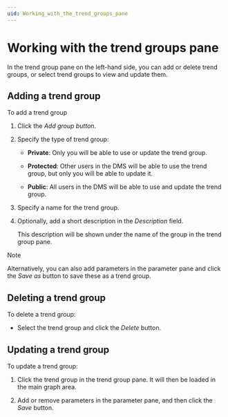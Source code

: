 ```yaml
---
uid: Working_with_the_trend_groups_pane
---
```


# Working with the trend groups pane

In the trend group pane on the left-hand side, you can add or delete trend groups, or select trend groups to view and update them.

## Adding a trend group

To add a trend group

1. Click the *Add group button*.

1. Specify the type of trend group:

    - **Private**: Only you will be able to use or update the trend group.

    - **Protected**: Other users in the DMS will be able to use the trend group, but only you will be able to update it.

    - **Public**: All users in the DMS will be able to use and update the trend group.

1. Specify a name for the trend group.

1. Optionally, add a short description in the *Description* field.

    This description will be shown under the name of the group in the trend group pane.

> [!NOTE]
> Alternatively, you can also add parameters in the parameter pane and click the *Save as* button to save these as a trend group.

## Deleting a trend group

To delete a trend group:

- Select the trend group and click the *Delete* button.

## Updating a trend group

To update a trend group:

1. Click the trend group in the trend group pane. It will then be loaded in the main graph area.

2. Add or remove parameters in the parameter pane, and then click the *Save* button.
